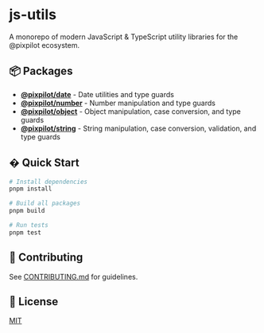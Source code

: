# js-utils

A monorepo of modern JavaScript & TypeScript utility libraries for the @pixpilot ecosystem.

## 📦 Packages

- **[@pixpilot/date](packages/date/README.md)** - Date utilities and type guards
- **[@pixpilot/number](packages/number/README.md)** - Number manipulation and type guards
- **[@pixpilot/object](packages/object/README.md)** - Object manipulation, case conversion, and type guards
- **[@pixpilot/string](packages/string/README.md)** - String manipulation, case conversion, validation, and type guards

## � Quick Start

```sh
# Install dependencies
pnpm install

# Build all packages
pnpm build

# Run tests
pnpm test
```

## 🤝 Contributing

See [CONTRIBUTING.md](CONTRIBUTING.md) for guidelines.

## 📄 License

[MIT](LICENSE)
